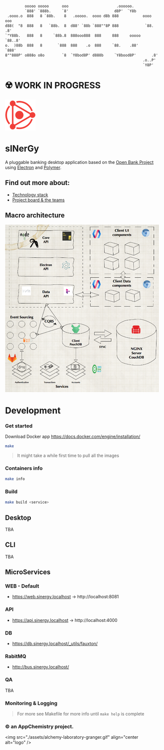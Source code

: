 ```
         ooooo ooooo      ooo                      .oooooo.
         `888' `888b.     `8'                     d8P'  `Y8b
 .oooo.o  888   8 `88b.    8   .ooooo.  oooo d8b 888           oooo    ooo
d88(  "8  888   8   `88b.  8  d88' `88b `888""8P 888            `88.  .8'
`"Y88b.   888   8     `88b.8  888ooo888  888     888     ooooo   `88..8'
o.  )88b  888   8       `888  888    .o  888     `88.    .88'     `888'
8""888P' o888o o8o        `8  `Y8bod8P' d888b     `Y8bood8P'       .8'
                                                               .o..P'
                                                               `Y8P'
```


# ☢️ WORK IN PROGRESS

<img src="./assets/logo.png" width="100px" height="100px" alt="logo" />

# sINerGy

A pluggable banking desktop application based on the [Open Bank Project][1] using [Electron][2] and [Polymer][3].

## Find out more about:

- [Technology stack](./docs/technology-stack)
- [Project board & the teams](https://trello.com/b/N68z43ZK/sinergy)

## Macro architecture
<img src="./assets/macro-arch-diagram.png" alt="Diagram" />


# Development

### Get started
Download Docker app
<https://docs.docker.com/engine/installation/>

```sh
make
```
> It might take a while first time to pull all the images

### Containers info

```sh
make info
```

### Build

```sh
make build <service>
```


## Desktop

TBA

## CLI

TBA

## MicroServices

### WEB - Default
- https://web.sinergy.localhost -> http://localhost:8081

### API
- https://api.sinergy.localhost -> http://localhost:4000

### DB
- https://db.sinergy.localhost/_utils/fauxton/

### RabitMQ
- http://bus.sinergy.localhost/


### QA
TBA

### Monitoring & Logging

> For more see Makefile for more info until `make help` is complete

### &copy; an AppChemistry project.

<img src="./assets/alchemy-laboratory-granger.gif" align="center alt="logo" />


[1]:https://www.openbankproject.com/
[2]:https://electron.atom.io/
[3]:https://www.polymer-project.org/
